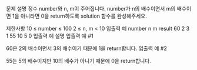 문제 설명
정수 number와 n, m이 주어집니다. number가 n의 배수이면서 m의 배수이면 1을 아니라면 0을 return하도록 solution 함수를 완성해주세요.

제한사항
10 ≤ number ≤ 100
2 ≤ n, m < 10
입출력 예
number	n	m	result
60	2	3	1
55	10	5	0
입출력 예 설명
입출력 예 #1

60은 2의 배수이면서 3의 배수이기 때문에 1을 return합니다.
입출력 예 #2

55는 5의 배수이지만 10의 배수가 아니기 때문에 0을 return합니다.